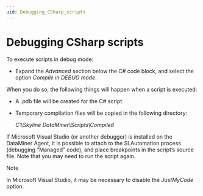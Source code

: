 ```yaml
---
uid: Debugging_CSharp_scripts
---
```


# Debugging CSharp scripts

To execute scripts in debug mode:

- Expand the *Advanced* section below the C# code block, and select the option *Compile in DEBUG mode*.

When you do so, the following things will happen when a script is executed:

- A .pdb file will be created for the C# script.

- Temporary compilation files will be copied in the following directory:

    *C:\\Skyline DataMiner\\Scripts\\Compiled*

If Microsoft Visual Studio (or another debugger) is installed on the DataMiner Agent, it is possible to attach to the SLAutomation process (debugging “Managed” code), and place breakpoints in the script’s source file. Note that you may need to run the script again.

> [!NOTE]
> In Microsoft Visual Studio, it may be necessary to disable the *JustMyCode* option.
